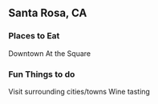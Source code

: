 ## Santa Rosa, CA

### Places to Eat
Downtown
At the Square

### Fun Things to do
Visit surrounding cities/towns
Wine tasting
